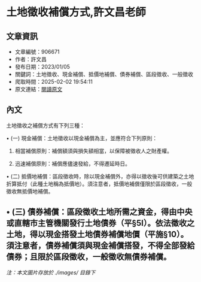 # 土地徵收補償方式,許文昌老師

## 文章資訊
- 文章編號：906671
- 作者：許文昌
- 發布日期：2023/01/05
- 關鍵詞：土地徵收、現金補償、抵價地補償、債券補償、區段徵收、一般徵收
- 爬取時間：2025-02-02 19:54:11
- 原文連結：[閱讀原文](https://real-estate.get.com.tw/Columns/detail.aspx?no=906671)

## 內文
土地徵收之補償方式有下列三種：

• (一) 現金補償：土地徵收以現金補償為主，並應符合下列原則：

1. 相當補償原則：補償額須與損失額相當，以保障被徵收人之財產權。

2. 迅速補償原則：補償應儘速發給，不得遷延時日。

• (二) 抵價地補償：區段徵收時，除以現金補償外，亦得以徵收後可供建築之土地折算抵付（此種土地稱為抵價地）。須注意者，抵價地補償僅限於區段徵收，一般徵收無抵價地補償。

• (三) 債券補償：區段徵收土地所需之資金，得由中央或直轄市主管機關發行土地債券（平§5Ⅰ）。依法徵收之土地，得以現金搭發土地債券補償地價（平施§10）。須注意者，債券補償須與現金補償搭發，不得全部發給債券；且限於區段徵收，一般徵收無債券補償。
---
*注：本文圖片存放於 ./images/ 目錄下*

